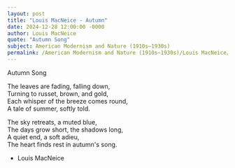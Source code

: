 ```yaml
---
layout: post
title: "Louis MacNeice - Autumn"
date: 2024-12-28 12:00:00 -0000
author: Louis MacNeice
quote: "Autumn Song"
subject: American Modernism and Nature (1910s–1930s)
permalink: /American Modernism and Nature (1910s–1930s)/Louis MacNeice/Louis MacNeice - Autumn
---
```


Autumn Song
  
  The leaves are fading, falling down,  
  Turning to russet, brown, and gold,  
  Each whisper of the breeze comes round,  
  A tale of summer, softly told.

  The sky retreats, a muted blue,  
  The days grow short, the shadows long,  
  A quiet end, a soft adieu,  
  The heart finds rest in autumn's song.

- Louis MacNeice
